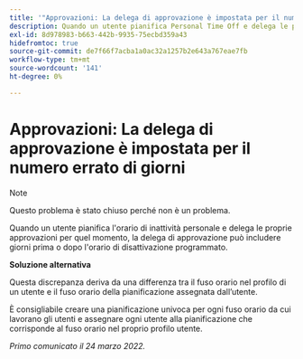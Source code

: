 ```yaml
---
title: '"Approvazioni: La delega di approvazione è impostata per il numero errato di giorni'
description: Quando un utente pianifica Personal Time Off e delega le proprie approvazioni per quel momento, la delega di approvazione può includere giorni prima o dopo l'orario programmato.
exl-id: 8d978983-b663-442b-9935-75ecbd359a43
hidefromtoc: true
source-git-commit: de7f66f7acba1a0ac32a1257b2e643a767eae7fb
workflow-type: tm+mt
source-wordcount: '141'
ht-degree: 0%

---
```


# Approvazioni: La delega di approvazione è impostata per il numero errato di giorni

>[!NOTE]
>
>Questo problema è stato chiuso perché non è un problema.

Quando un utente pianifica l&#39;orario di inattività personale e delega le proprie approvazioni per quel momento, la delega di approvazione può includere giorni prima o dopo l&#39;orario di disattivazione programmato.

**Soluzione alternativa**

Questa discrepanza deriva da una differenza tra il fuso orario nel profilo di un utente e il fuso orario della pianificazione assegnata dall’utente.

È consigliabile creare una pianificazione univoca per ogni fuso orario da cui lavorano gli utenti e assegnare ogni utente alla pianificazione che corrisponde al fuso orario nel proprio profilo utente.

_Primo comunicato il 24 marzo 2022._
